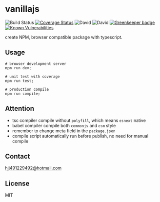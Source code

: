 # vanillajs

![Build Status](https://img.shields.io/travis/coco-template/vanillajs/master.svg?style=flat)
[![Coverage Status](https://coveralls.io/repos/github/coco-template/vanillajs/badge.svg?branch=master)](https://coveralls.io/github/coco-template/vanillajs?branch=master)
![David](https://img.shields.io/david/coco-template/vanillajs.svg)
![David](https://img.shields.io/david/dev/coco-template/vanillajs.svg)
[![Greenkeeper badge](https://badges.greenkeeper.io/coco-template/vanillajs.svg)](https://greenkeeper.io/)
[![Known Vulnerabilities](https://snyk.io//test/github/coco-template/vanillajs/badge.svg?targetFile=package.json)](https://snyk.io//test/github/coco-template/vanillajs?targetFile=package.json)

create NPM, browser compatible package with typescript.

## Usage

```shell
# browser development server
npm run dev;

# unit test with coverage
npm run test;

# production compile
npm run compile;
```

## Attention

+ tsc compiler compile without `polyfill`, which means `esnext` native
+ babel compiler compile both `commonjs` and `esm` style
+ remember to change meta field in the `package.json`
+ compile script automatically run before publish, no need for manual compile

## Contact

hjj491229492@hotmail.com

## License

MIT
